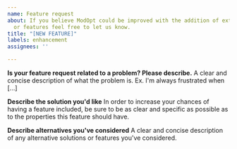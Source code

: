 ```yaml
---
name: Feature request
about: If you believe ModOpt could be improved with the addition of extra functionality
  or features feel free to let us know.
title: "[NEW FEATURE]"
labels: enhancement
assignees: ''

---
```


**Is your feature request related to a problem? Please describe.**
A clear and concise description of what the problem is. Ex. I'm always frustrated when [...]

**Describe the solution you'd like**
In order to increase your chances of having a feature included, be sure to be as clear and specific as possible as to the properties this feature should have.

**Describe alternatives you've considered**
A clear and concise description of any alternative solutions or features you've considered.
